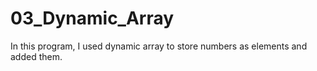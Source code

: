 # 03_Dynamic_Array
In this program, I used dynamic array to store numbers as elements and added them.
